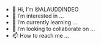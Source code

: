 - 👋 Hi, I’m @ALAUDDINDEO
- 👀 I’m interested in ...
- 🌱 I’m currently learning ...
- 💞️ I’m looking to collaborate on ...
- 📫 How to reach me ...

<!---
ALAUDDINDEO/ALAUDDINDEO is a ✨ special ✨ repository because its `README.md` (this file) appears on your GitHub profile.
You can click the Preview link to take a look at your changes.
--->

